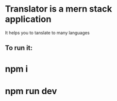 # Translator is a mern stack application

It helps you to tanslate to many languages

## To run it:
# npm i
# npm run dev